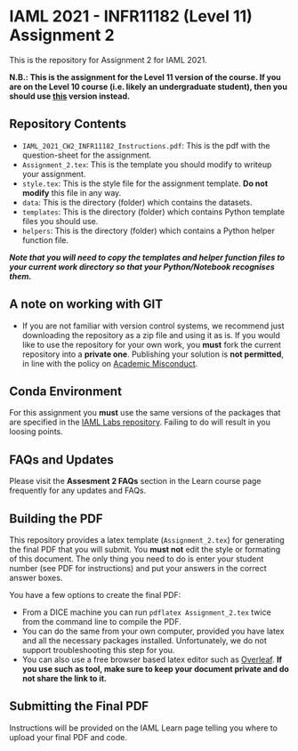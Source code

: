 # IAML 2021 - INFR11182 (Level 11) Assignment 2
This is the repository for Assignment 2 for IAML 2021.

**N.B.: This is the assignment for the Level 11 version of the course. If you are on the Level 10 course (i.e. likely an undergraduate student), then you should use [this](https://github.com/uoe-iaml/INFR10069-2021-CW2) version instead.**

## Repository Contents

 * `IAML_2021_CW2_INFR11182_Instructions.pdf`: This is the pdf with the question-sheet for the assignment.
 * `Assignment_2.tex`: This is the template you should modify to writeup your assignment.
 * `style.tex`: This is the style file for the assignment template. **Do not modify** this file in any way.
 * `data`: This is the directory (folder) which contains the datasets.
 * `templates`: This is the directory (folder) which contains Python template files you should use.
 * `helpers`: This is the directory (folder) which contains a Python helper function file.
 
 _**Note that you will need to copy the templates and helper function files to your current work directory so that your Python/Notebook recognises them.**_

## A note on working with GIT
 
 * If you are not familiar with version control systems, we recommend just downloading the repository as a zip file and using it as is. If you would like to use the repository for your own work, you **must** fork the current repository into a **private one**. Publishing your solution is **not permitted**, in line with the policy on [Academic Misconduct](https://web.inf.ed.ac.uk/infweb/admin/policies/academic-misconduct).

## Conda Environment

For this assignment you **must** use the same versions of the packages that are specified in the [IAML Labs repository](https://github.com/uoe-iaml/iaml-labs). 
Failing to do will result in you loosing points. 

## FAQs and Updates

Please visit the **Assesment 2 FAQs** section in the Learn course page frequently for any updates and FAQs.

## Building the PDF

This repository provides a latex template (`Assignment_2.tex`) for generating the final PDF that you will submit. 
You **must not** edit the style or formating of this document.
The only thing you need to do is enter your student number (see PDF for instructions) and put your answers in the correct answer boxes. 

You have a few options to create the final PDF:
* From a DICE machine you can run `pdflatex Assignment_2.tex` twice from the command line to compile the PDF. 
* You can do the same from your own computer, provided you have latex and all the necessary packages installed. Unfortunately, we do not support troubleshooting this step for you. 
* You can also use a free browser based latex editor such as [Overleaf](https://www.overleaf.com). **If you use such as tool, make sure to keep your document private and do not share the link to it.** 

## Submitting the Final PDF

Instructions will be provided on the IAML Learn page telling you where to upload your final PDF and code. 

